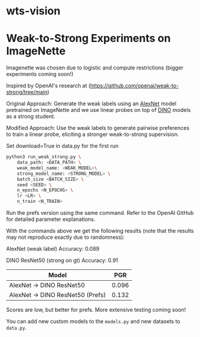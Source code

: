 # wts-vision

# Weak-to-Strong Experiments on ImageNette

Imagenette was chosen due to logistic and compute restrictions (bigger experiments coming soon!)

Inspired by OpenAI's research at (https://github.com/openai/weak-to-strong/tree/main)

Original Approach: Generate the weak labels using an [AlexNet](https://pytorch.org/vision/main/models/generated/torchvision.models.alexnet.html) model pretrained on ImageNette and we use linear probes on top of [DINO](https://github.com/facebookresearch/dino) models as a strong student.

Modified Approach: Use the weak labels to generate pairwise preferences to train a linear probe, eliciting a stronger weak-to-strong supervision.

Set download=True in data.py for the first run

```bash
python3 run_weak_strong.py \
    data_path: <DATA_PATH> \
    weak_model_name: <WEAK_MODEL>\
    strong_model_name: <STRONG_MODEL> \
    batch_size <BATCH_SIZE> \
    seed <SEED> \
    n_epochs <N_EPOCHS> \
    lr <LR> \
    n_train <N_TRAIN>
```

Run the prefs version using the same command. Refer to the OpenAI GitHub for detailed parameter explanations.

With the commands above we get the following results (note that the results may not reproduce exactly due to randomness):

AlexNet (weak label) Accuracy: 0.089

DINO ResNet50 (strong on gt) Accuracy: 0.91

| Model                           | PGR   |
| ------------------------------- | ----- |
| AlexNet → DINO ResNet50         | 0.096 |
| AlexNet → DINO ResNet50 (Prefs) | 0.132 |

Scores are low, but better for prefs. More extensive testing coming soon!

You can add new custom models to the `models.py` and new datasets to `data.py`.
